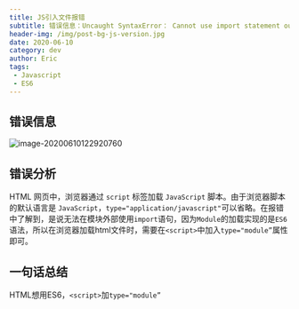 ```yaml
---
title: JS引入文件报错
subtitle: 错误信息：Uncaught SyntaxError： Cannot use import statement outside a module
header-img: /img/post-bg-js-version.jpg
date: 2020-06-10
category: dev
author: Eric
tags:
 - Javascript
 - ES6
---
```


## 错误信息

![image-20200610122920760](https://cdn.jsdelivr.net/gh/eric5013/image@master/2020/06/10/hecUgW1591763361355hecUgW.png)

## 错误分析

HTML 网页中，浏览器通过 `script` 标签加载 `JavaScript` 脚本。由于浏览器脚本的默认语言是 `JavaScript`，`type="application/javascript"`可以省略。在报错中了解到，是说无法在模块外部使用`import`语句，因为`Module`的加载实现的是`ES6`语法，所以在浏览器加载html文件时，需要在`<script>`中加入`type="module”`属性即可。

## 一句话总结

HTML想用ES6，`<script>`加`type="module”`

 